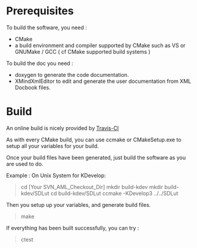 Prerequisites
=============

To build the software, you need :
- CMake
- a build environment and compiler supported by CMake such as VS or GNUMake / GCC ( cf CMake supported build systems )

To build the doc you need :
- doxygen to generate the code documentation.
- XMindXmlEditor to edit and generate the user documentation from XML Docbook files.

Build
=====

An online build is nicely provided by [Travis-CI](https://travis-ci.org/asmodehn/WkCore)

As with every CMake build, you can use ccmake or CMakeSetup.exe to setup all your variables for your build.

Once your build files have been generated, just build the software as you are used to do.

Example : On Unix System for KDevelop:
> cd [Your SVN_AML_Checkout_Dir]
> mkdir build-kdev
> mkdir build-kdev/SDLut
> cd build-kdev/SDLut
> ccmake -KDevelop3 ../../SDLut

Then you setup up your variables, and generate build files.

> make

If everything has been built successfully, you can try :

> ctest
